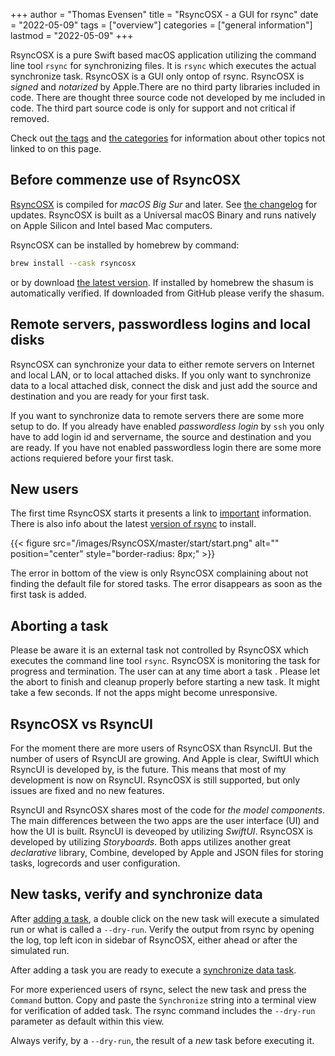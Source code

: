 +++
author = "Thomas Evensen"
title = "RsyncOSX - a GUI for rsync"
date = "2022-05-09"
tags = ["overview"]
categories = ["general information"]
lastmod = "2022-05-09"
+++

RsyncOSX is a pure Swift based macOS application utilizing the command line tool `rsync` for synchronizing files. It is  `rsync` which executes the actual synchronize task. RsyncOSX is a GUI only ontop of rsync. RsyncOSX is *signed* and *notarized* by Apple.There are no third party libraries included in code. There are thought three source code not developed by me included in code. The third part source code is only for support and not critical if removed.

Check out [the tags](/tags) and [the categories](/categories) for information about other topics not linked to on this page.

## Before commenze use of RsyncOSX

[RsyncOSX](https://github.com/rsyncOSX/RsyncOSX/releases) is compiled for *macOS Big Sur* and later. See [the changelog](/post/changelog/) for updates. RsyncOSX is built as a Universal macOS Binary and runs natively on Apple Silicon and Intel based Mac computers.

RsyncOSX can be installed by homebrew by command:

```bash
brew install --cask rsyncosx
```
or by download [the latest version](https://github.com/rsyncOSX/RsyncOSX/releases). If installed by homebrew the shasum is automatically verified. If downloaded from GitHub please verify the shasum.

## Remote servers, passwordless logins and local disks

RsyncOSX can synchronize your data to either remote servers on Internet and local LAN, or to local attached disks. If you only want to synchronize data to a local attached disk, connect the disk and just add the source and destination and you are ready for your first task. 

If you want to synchronize data to remote servers there are some more setup to do. If you already have enabled *passwordless login* by `ssh` you only have to add login id and servername, the source and destination and you are ready.  If you have not enabled  passwordless login there are some more actions requiered before your first task.

## New users

The first time RsyncOSX starts it presents a link to [important](/post/important/) information. There is also info about the latest [version of rsync](/post/rsync/) to install.

{{< figure src="/images/RsyncOSX/master/start/start.png" alt="" position="center" style="border-radius: 8px;" >}}

The error in bottom of the view is only RsyncOSX complaining about not finding the default file for stored tasks. The error disappears as soon as the first task is added.

## Aborting a task

Please be aware it is an external task not controlled by RsyncOSX which executes the command line tool `rsync`. RsyncOSX is monitoring the task for progress and termination. The user can at any time abort a task . Please let the abort to finish and cleanup properly before starting a new task. It might take a few seconds. If not the apps might become unresponsive.

## RsyncOSX vs RsyncUI

For the moment there are more users of RsyncOSX than RsyncUI. But the number of users of RsyncUI are growing. And Apple is clear, SwiftUI which RsyncUI is developed by, is the future. This means that most of my development is now on RsyncUI. RsyncOSX is still supported, but only issues are fixed and no new features.

RsyncUI and RsyncOSX shares most of the code for *the model components*.  The main differences between the two apps are the user interface (UI) and how the UI is built. RsyncUI is deveoped by utilizing *SwiftUI*.  RsyncOSX is developed by utilizing *Storyboards*.  Both apps utilizes another great *declarative* library, Combine, developed by Apple and JSON files for storing tasks, logrecords and user configuration. 

## New tasks, verify and synchronize data

After [adding a task](/post/addconfigurations/), a double click on the new task will execute a simulated run or what is called a `--dry-run`. Verify the output from rsync by opening the log, top left icon in sidebar of RsyncOSX, either ahead or after the simulated run. 

After adding a task you are ready to execute a [synchronize data task](/post/singletask/).

For more experienced users of rsync, select the new task and press the `Command` button. Copy and paste the `Synchronize` string into a terminal view for verification of added task. The rsync command includes the `--dry-run` parameter as default within this view. 

Always verify, by a `--dry-run`,  the result of a *new* task before executing it.
